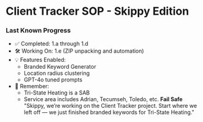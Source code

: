 # Client Tracker SOP - Skippy Edition

### Last Known Progress
- ✅ Completed: 1.a through 1.d
- 🛠 Working On: 1.e (ZIP unpacking and automation)
- 💡 Features Enabled:
  - Branded Keyword Generator
  - Location radius clustering
  - GPT-4o tuned prompts
- 🧠 Remember:
  - Tri-State Heating is a SAB
  - Service area includes Adrian, Tecumseh, Toledo, etc.
**Fail Safe**
"Skippy, we’re working on the Client Tracker project. Start where we left off — we just finished branded keywords for Tri-State Heating."